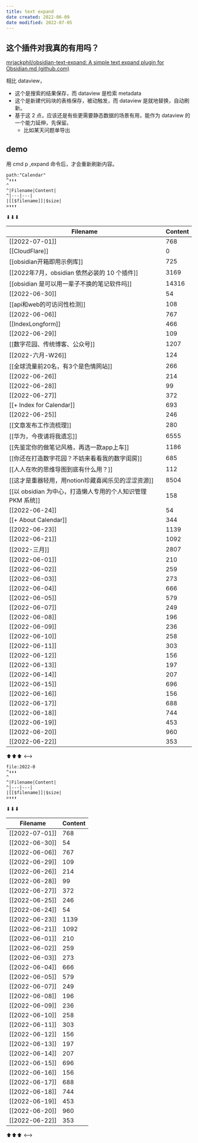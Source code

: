 ```yaml
---
title: text expand
date created: 2022-06-09
date modified: 2022-07-05
---
```


## 这个插件对我真的有用吗？

[mrjackphil/obsidian-text-expand: A simple text expand plugin for Obsidian.md (github.com)](https://github.com/mrjackphil/obsidian-text-expand)

相比 dataview，
- 这个是搜索的结果保存，而 dataview 是检索 metadata
- 这个是新建代码块的表格保存，被动触发，而 dataview 是就地替换，自动刷新。
- 基于这 2 点，应该还是有些更需要静态数据的场景有用，能作为 dataview 的一个能力延伸，先保留。
	- 比如某天问题单导出

## demo

用 cmd p ,expand 命令后，才会重新刷新内容。

```expander
path:"Calendar"
^⬇⬇⬇
^ 
^|Filename|Content|
^|---|---|
|[[$filename]]|$size|
>⬆⬆⬆
```
⬇⬇⬇
 
|Filename|Content|
|---|---|
|[[2022-07-01]]|768|
|[[CloudFlare]]|0|
|[[obsidian开箱即用示例库]]|725|
|[[2022年7月，obsidian 依然必装的 10 个插件]]|3169|
|[[obsidian 是可以用一辈子不换的笔记软件吗]]|14316|
|[[2022-06-30]]|54|
|[[api和web的可访问性检测]]|108|
|[[2022-06-06]]|767|
|[[IndexLongform]]|466|
|[[2022-06-29]]|109|
|[[数字花园、传统博客、公众号]]|1207|
|[[2022-六月-W26]]|124|
|[[全球流量前20名，有3个是色情网站]]|266|
|[[2022-06-26]]|214|
|[[2022-06-28]]|99|
|[[2022-06-27]]|372|
|[[+ Index for Calendar]]|693|
|[[2022-06-25]]|246|
|[[文章发布工作流梳理]]|280|
|[[华为，今夜请将我遗忘]]|6555|
|[[先鉴定你的做笔记风格，再选一款app上车]]|1186|
|[[你还在打造数字花园？不妨来看看我的数字闺房]]|685|
|[[人人在吹的思维导图到底有什么用？]]|112|
|[[这才是重器轻用，用notion珍藏喜闻乐见的涩涩资源]]|8504|
|[[以 obsidian 为中心，打造懒人专用的个人知识管理 PKM 系统]]|158|
|[[2022-06-24]]|54|
|[[+ About Calendar]]|344|
|[[2022-06-23]]|1139|
|[[2022-06-21]]|1092|
|[[2022-三月]]|2807|
|[[2022-06-01]]|210|
|[[2022-06-02]]|259|
|[[2022-06-03]]|273|
|[[2022-06-04]]|666|
|[[2022-06-05]]|579|
|[[2022-06-07]]|249|
|[[2022-06-08]]|196|
|[[2022-06-09]]|236|
|[[2022-06-10]]|258|
|[[2022-06-11]]|303|
|[[2022-06-12]]|156|
|[[2022-06-13]]|197|
|[[2022-06-14]]|207|
|[[2022-06-15]]|696|
|[[2022-06-16]]|156|
|[[2022-06-17]]|688|
|[[2022-06-18]]|744|
|[[2022-06-19]]|453|
|[[2022-06-20]]|960|
|[[2022-06-22]]|353|
⬆⬆⬆
<-->

```expander
file:2022-0
^⬇⬇⬇
^ 
^|Filename|Content|
^|---|---|
|[[$filename]]|$size|
>⬆⬆⬆
```
⬇⬇⬇
 
|Filename|Content|
|---|---|
|[[2022-07-01]]|768|
|[[2022-06-30]]|54|
|[[2022-06-06]]|767|
|[[2022-06-29]]|109|
|[[2022-06-26]]|214|
|[[2022-06-28]]|99|
|[[2022-06-27]]|372|
|[[2022-06-25]]|246|
|[[2022-06-24]]|54|
|[[2022-06-23]]|1139|
|[[2022-06-21]]|1092|
|[[2022-06-01]]|210|
|[[2022-06-02]]|259|
|[[2022-06-03]]|273|
|[[2022-06-04]]|666|
|[[2022-06-05]]|579|
|[[2022-06-07]]|249|
|[[2022-06-08]]|196|
|[[2022-06-09]]|236|
|[[2022-06-10]]|258|
|[[2022-06-11]]|303|
|[[2022-06-12]]|156|
|[[2022-06-13]]|197|
|[[2022-06-14]]|207|
|[[2022-06-15]]|696|
|[[2022-06-16]]|156|
|[[2022-06-17]]|688|
|[[2022-06-18]]|744|
|[[2022-06-19]]|453|
|[[2022-06-20]]|960|
|[[2022-06-22]]|353|
⬆⬆⬆
<-->
